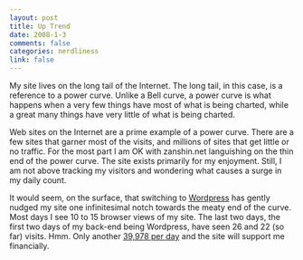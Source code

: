 ```yaml
--- 
layout: post
title: Up Trend
date: 2008-1-3
comments: false
categories: nerdliness
link: false
---
```

My site lives on the long tail of the Internet.  The long tail, in this case, is a reference to a power curve.  Unlike a Bell curve, a power curve is what happens when a very few things have most of what is being charted, while a great many things have very little of what is being charted.

Web sites on the Internet are a prime example of a power curve.  There are a few sites that garner most of the visits, and millions of sites that get little or no traffic.  For the most part I am OK with zanshin.net languishing on the thin end of the power curve.  The site exists primarily for my enjoyment.  Still, I am not above tracking my visitors and wondering what causes a surge in my daily count.

It would seem, on the surface, that switching to <a href="http://wordpress.com" title="Wordpress">Wordpress</a> has gently nudged my site one infinitesimal notch towards the meaty end of the curve.  Most days I see 10 to 15 browser views of my site.  The last two days, the first two days of my back-end being Wordpress, have seen 26 and 22 (so far) visits.  Hmm.  Only another <a href="http://daringfireball.net/feeds/sponsors/" title="A million per month">39,978 per day</a> and the site will support me financially. 
